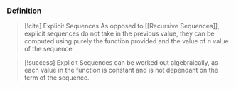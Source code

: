 ### Definition
>[!cite] Explicit Sequences
>As opposed to [[Recursive Sequences]], explicit sequences do not take in the previous value, they can be computed using purely the function provided and the value of *n* value of the sequence.

>[!success]
>Explicit Sequences can be worked out algebraically, as each value in the function is constant and is not dependant on the term of the sequence.




